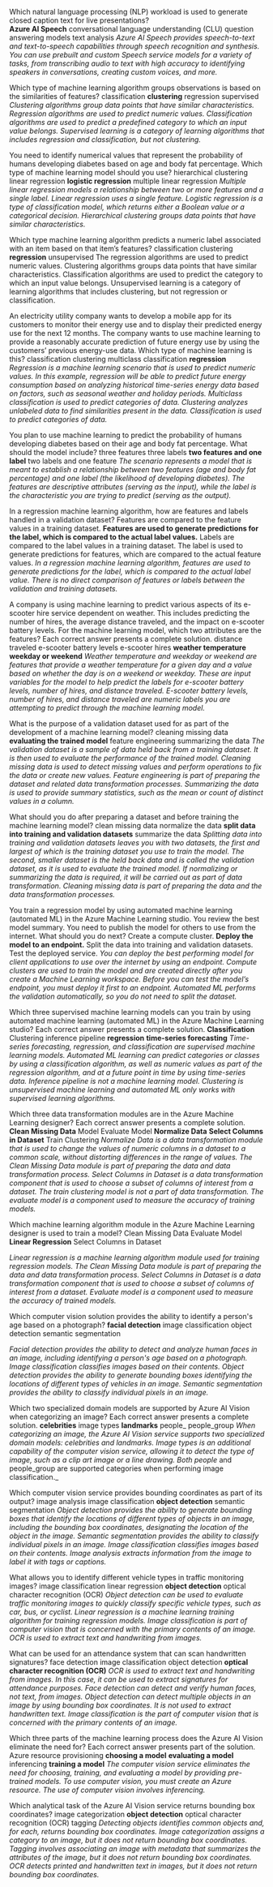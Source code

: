 Which natural language processing (NLP) workload is used to generate closed caption text for live presentations?  
**Azure AI Speech**
conversational language understanding (CLU)
question answering models
text analysis
_Azure AI Speech provides speech-to-text and text-to-speech capabilities through speech recognition and synthesis. You can use prebuilt and custom Speech service models for a variety of tasks, from transcribing audio to text with high accuracy to identifying speakers in conversations, creating custom voices, and more._

Which type of machine learning algorithm groups observations is based on the similarities of features?
classification
**clustering**
regression
supervised
_Clustering algorithms group data points that have similar characteristics. Regression algorithms are used to predict numeric values. Classification algorithms are used to predict a predefined category to which an input value belongs. Supervised learning is a category of learning algorithms that includes regression and classification, but not clustering._

You need to identify numerical values that represent the probability of humans developing diabetes based on age and body fat percentage.
Which type of machine learning model should you use?
hierarchical clustering
linear regression
**logistic regression**
multiple linear regression
_Multiple linear regression models a relationship between two or more features and a single label. Linear regression uses a single feature. Logistic regression is a type of classification model, which returns either a Boolean value or a categorical decision. Hierarchical clustering groups data points that have similar characteristics._

Which type machine learning algorithm predicts a numeric label associated with an item based on that item’s features?
classification
clustering
**regression**
unsupervised
The regression algorithms are used to predict numeric values. Clustering algorithms groups data points that have similar characteristics. Classification algorithms are used to predict the category to which an input value belongs. Unsupervised learning is a category of learning algorithms that includes clustering, but not regression or classification.

An electricity utility company wants to develop a mobile app for its customers to monitor their energy use and to display their predicted energy use for the next 12 months. The company wants to use machine learning to provide a reasonably accurate prediction of future energy use by using the customers’ previous energy-use data.
Which type of machine learning is this?
classification
clustering
multiclass classification
**regression**
_Regression is a machine learning scenario that is used to predict numeric values. In this example, regression will be able to predict future energy consumption based on analyzing historical time-series energy data based on factors, such as seasonal weather and holiday periods. Multiclass classification is used to predict categories of data. Clustering analyzes unlabeled data to find similarities present in the data. Classification is used to predict categories of data._

You plan to use machine learning to predict the probability of humans developing diabetes based on their age and body fat percentage.
What should the model include?
three features
three labels
**two features and one label**
two labels and one feature
_The scenario represents a model that is meant to establish a relationship between two features (age and body fat percentage) and one label (the likelihood of developing diabetes). The features are descriptive attributes (serving as the input), while the label is the characteristic you are trying to predict (serving as the output)._

In a regression machine learning algorithm, how are features and labels handled in a validation dataset?
Features are compared to the feature values in a training dataset.
**Features are used to generate predictions for the label, which is compared to the actual label values.**
Labels are compared to the label values in a training dataset.
The label is used to generate predictions for features, which are compared to the actual feature values.
_In a regression machine learning algorithm, features are used to generate predictions for the label, which is compared to the actual label value. There is no direct comparison of features or labels between the validation and training datasets._

A company is using machine learning to predict various aspects of its e-scooter hire service dependent on weather. This includes predicting the number of hires, the average distance traveled, and the impact on e-scooter battery levels. For the machine learning model, which two attributes are the features? Each correct answer presents a complete solution.
distance traveled
e-scooter battery levels
e-scooter hires
**weather temperature
weekday or weekend**
_Weather temperature and weekday or weekend are features that provide a weather temperature for a given day and a value based on whether the day is on a weekend or weekday. These are input variables for the model to help predict the labels for e-scooter battery levels, number of hires, and distance traveled. E-scooter battery levels, number of hires, and distance traveled are numeric labels you are attempting to predict through the machine learning model._

What is the purpose of a validation dataset used for as part of the development of a machine learning model?
cleaning missing data
**evaluating the trained model**
feature engineering
summarizing the data
_The validation dataset is a sample of data held back from a training dataset. It is then used to evaluate the performance of the trained model. Cleaning missing data is used to detect missing values and perform operations to fix the data or create new values. Feature engineering is part of preparing the dataset and related data transformation processes. Summarizing the data is used to provide summary statistics, such as the mean or count of distinct values in a column._

What should you do after preparing a dataset and before training the machine learning model?
clean missing data
normalize the data
**split data into training and validation datasets**
summarize the data
_Splitting data into training and validation datasets leaves you with two datasets, the first and largest of which is the training dataset you use to train the model. The second, smaller dataset is the held back data and is called the validation dataset, as it is used to evaluate the trained model. If normalizing or summarizing the data is required, it will be carried out as part of data transformation. Cleaning missing data is part of preparing the data and the data transformation processes._

You train a regression model by using automated machine learning (automated ML) in the Azure Machine Learning studio. You review the best model summary.
You need to publish the model for others to use from the internet.
What should you do next?
Create a compute cluster.
**Deploy the model to an endpoint.**
Split the data into training and validation datasets.
Test the deployed service.
_You can deploy the best performing model for client applications to use over the internet by using an endpoint. Compute clusters are used to train the model and are created directly after you create a Machine Learning workspace. Before you can test the model’s endpoint, you must deploy it first to an endpoint. Automated ML performs the validation automatically, so you do not need to split the dataset._

Which three supervised machine learning models can you train by using automated machine learning (automated ML) in the Azure Machine Learning studio? Each correct answer presents a complete solution.
**Classification**
Clustering
inference pipeline
**regression**
**time-series forecasting**
_Time-series forecasting, regression, and classification are supervised machine learning models. Automated ML learning can predict categories or classes by using a classification algorithm, as well as numeric values as part of the regression algorithm, and at a future point in time by using time-series data. Inference pipeline is not a machine learning model. Clustering is unsupervised machine learning and automated ML only works with supervised learning algorithms._

Which three data transformation modules are in the Azure Machine Learning designer? Each correct answer presents a complete solution.
**Clean Missing Data**
Model Evaluate Model
**Normalize Data**
**Select Columns in Dataset**
Train Clustering
_Normalize Data is a data transformation module that is used to change the values of numeric columns in a dataset to a common scale, without distorting differences in the range of values. The Clean Missing Data module is part of preparing the data and data transformation process. Select Columns in Dataset is a data transformation component that is used to choose a subset of columns of interest from a dataset. The train clustering model is not a part of data transformation. The evaluate model is a component used to measure the accuracy of training models._

Which machine learning algorithm module in the Azure Machine Learning designer is used to train a model?
Clean Missing Data
Evaluate Model
**Linear Regression**
Select Columns in Dataset

_Linear regression is a machine learning algorithm module used for training regression models. The Clean Missing Data module is part of preparing the data and data transformation process. Select Columns in Dataset is a data transformation component that is used to choose a subset of columns of interest from a dataset. Evaluate model is a component used to measure the accuracy of trained models._

Which computer vision solution provides the ability to identify a person's age based on a photograph?
**facial detection**
image classification
object detection
semantic segmentation

_Facial detection provides the ability to detect and analyze human faces in an image, including identifying a person's age based on a photograph. Image classification classifies images based on their contents. Object detection provides the ability to generate bounding boxes identifying the locations of different types of vehicles in an image. Semantic segmentation provides the ability to classify individual pixels in an image._

Which two specialized domain models are supported by Azure AI Vision when categorizing an image? Each correct answer presents a complete solution.
**celebrities**
image types
**landmarks**
people_
people_group
_When categorizing an image, the Azure AI Vision service supports two specialized domain models: celebrities and landmarks. Image types is an additional capability of the computer vision service, allowing it to detect the type of image, such as a clip art image or a line drawing. Both people_ and people_group are supported categories when performing image classification._

Which computer vision service provides bounding coordinates as part of its output?
image analysis
image classification
**object detection**
semantic segmentation
_Object detection provides the ability to generate bounding boxes that identify the locations of different types of objects in an image, including the bounding box coordinates, designating the location of the object in the image. Semantic segmentation provides the ability to classify individual pixels in an image. Image classification classifies images based on their contents. Image analysis extracts information from the image to label it with tags or captions._

What allows you to identify different vehicle types in traffic monitoring images?
image classification
linear regression
**object detection**
optical character recognition (OCR)
_Object detection can be used to evaluate traffic monitoring images to quickly classify specific vehicle types, such as car, bus, or cyclist. Linear regression is a machine learning training algorithm for training regression models. Image classification is part of computer vision that is concerned with the primary contents of an image. OCR is used to extract text and handwriting from images._

What can be used for an attendance system that can scan handwritten signatures?
face detection
image classification
object detection
**optical character recognition (OCR)**
_OCR is used to extract text and handwriting from images. In this case, it can be used to extract signatures for attendance purposes. Face detection can detect and verify human faces, not text, from images. Object detection can detect multiple objects in an image by using bounding box coordinates. It is not used to extract handwritten text. Image classification is the part of computer vision that is concerned with the primary contents of an image._

Which three parts of the machine learning process does the Azure AI Vision eliminate the need for? Each correct answer presents part of the solution.
Azure resource provisioning
**choosing a model**
**evaluating a model**
inferencing
**training a model**
_The computer vision service eliminates the need for choosing, training, and evaluating a model by providing pre-trained models. To use computer vision, you must create an Azure resource. The use of computer vision involves inferencing._

Which analytical task of the Azure AI Vision service returns bounding box coordinates?
image categorization
**object detection**
optical character recognition (OCR)
tagging
_Detecting objects identifies common objects and, for each, returns bounding box coordinates. Image categorization assigns a category to an image, but it does not return bounding box coordinates. Tagging involves associating an image with metadata that summarizes the attributes of the image, but it does not return bounding box coordinates. OCR detects printed and handwritten text in images, but it does not return bounding box coordinates._

